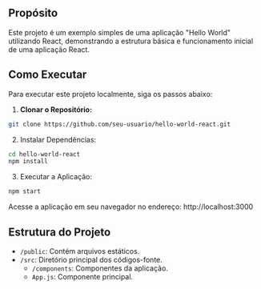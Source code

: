 ## Propósito

Este projeto é um exemplo simples de uma aplicação "Hello World" utilizando React, demonstrando a estrutura básica e funcionamento inicial de uma aplicação React.

## Como Executar

Para executar este projeto localmente, siga os passos abaixo:

1. **Clonar o Repositório:**

```bash
git clone https://github.com/seu-usuario/hello-world-react.git
```

2. Instalar Dependências:

```bash
cd hello-world-react
npm install
```

3. Executar a Aplicação:

```bash
npm start
```

Acesse a aplicação em seu navegador no endereço: http://localhost:3000

## Estrutura do Projeto

- `/public`: Contém arquivos estáticos.
- `/src`: Diretório principal dos códigos-fonte.
  - `/components`: Componentes da aplicação.
  - `App.js`: Componente principal.
